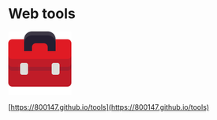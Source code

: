 # Web tools

![icon](img/favicon.svg)

[https://800147.github.io/tools](https://800147.github.io/tools)
